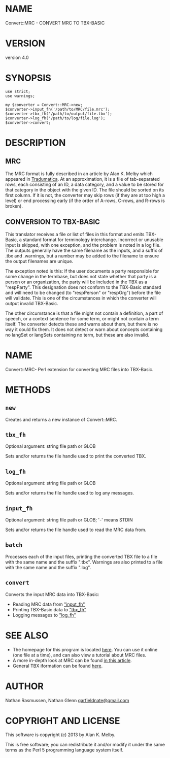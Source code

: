 # NAME

Convert::MRC - CONVERT MRC TO TBX-BASIC

# VERSION

version 4.0

# SYNOPSIS

	use strict;
	use warnings;

	my $converter = Convert::MRC->new;
	$converter->input_fh('/path/to/MRC/file.mrc');
	$converter->tbx_fh('/path/to/output/file.tbx');
	$converter->log_fh('/path/to/log/file.log');
	$converter->convert;

# DESCRIPTION

## MRC

The MRC format is fully described in an article by Alan K. Melby which
appeared in 
[Tradumatica](http://www.ttt.org/tbx/AKMtradumaArticle-publishedVersion.pdf). 
At an approximation, it is a file of tab-separated rows, each consisting
of an ID, a data category, and a value
to be stored for that category in the object with the given ID. The file
should be sorted on its first column. If it is not, the converter may 
skip rows (if they are at too high a level) or end processing early
(if the order of A-rows, C-rows, and R-rows is broken).

## CONVERSION TO TBX-BASIC

This translator receives a file or list of files in this format and 
emits TBX-Basic, a standard format for terminology interchange. 
Incorrect or unusable input is skipped, with one exception, and the 
problem is noted in a log file. The outputs generally have the same 
filename as the inputs, and a suffix of .tbx and .warnings, but a number
may be added to the filename to ensure the output filenames are unique. 

The exception noted is this: If the user documents a party responsible
for some change in the termbase, but does not state whether that party
is a person or an organization, the party will be included in the TBX
as a "respParty". This designation does not conform to the TBX-Basic 
standard and will need to be changed (to "respPerson" or "respOrg")
before the file will validate. This is one of the circumstances in which
the converter will output invalid TBX-Basic. 

The other circumstance is that a file might not contain a definition,
a part of speech, or a context sentence for some term, or might not
contain a term itself. The converter detects these and warns about them,
but there is no way it could fix them. It does not detect or warn about
concepts containing no langSet or langSets containing no term, but these
are also invalid. 

# NAME

Convert::MRC- Perl extension for converting MRC files into TBX-Basic.

# METHODS

## `new`

Creates and returns a new instance of Convert::MRC.

## `tbx_fh`

Optional argument: string file path or GLOB

Sets and/or returns the file handle used to print the converted TBX.

## `log_fh`

Optional argument: string file path or GLOB

Sets and/or returns the file handle used to log any messages.

## `input_fh`

Optional argument: string file path or GLOB; '-' means STDIN

Sets and/or returns the file handle used to read the MRC data from.

## `batch`
Processes each of the input files, printing the converted TBX file to a file with the same name and the suffix ".tbx".
Warnings are also printed to a file with the same name and the suffix ".log".

## `convert`

Converts the input MRC data into TBX-Basic:

- Reading MRC data from ["input\_fh"](#input\_fh)
- Printing TBX-Basic data to ["tbx\_fh"](#tbx\_fh)
- Logging messages to ["log\_fh"](#log\_fh)

# SEE ALSO

- The homepage for this program is located [here](http://tbxconvert.gevterm.net/mrc2tbx/index.html). You can use it online
(one file at a time), and can also view a tutorial about MRC files.
- A more in-depth look at MRC can be found [in this article](http://www.ttt.org/tbx/AKMtradumaArticle-publishedVersion.pdf).
- General TBX iformation can be found [here](http://www.ttt.org/tbx).

# AUTHOR

Nathan Rasmussen, Nathan Glenn <garfieldnate@gmail.com>

# COPYRIGHT AND LICENSE

This software is copyright (c) 2013 by Alan K. Melby.

This is free software; you can redistribute it and/or modify it under
the same terms as the Perl 5 programming language system itself.
